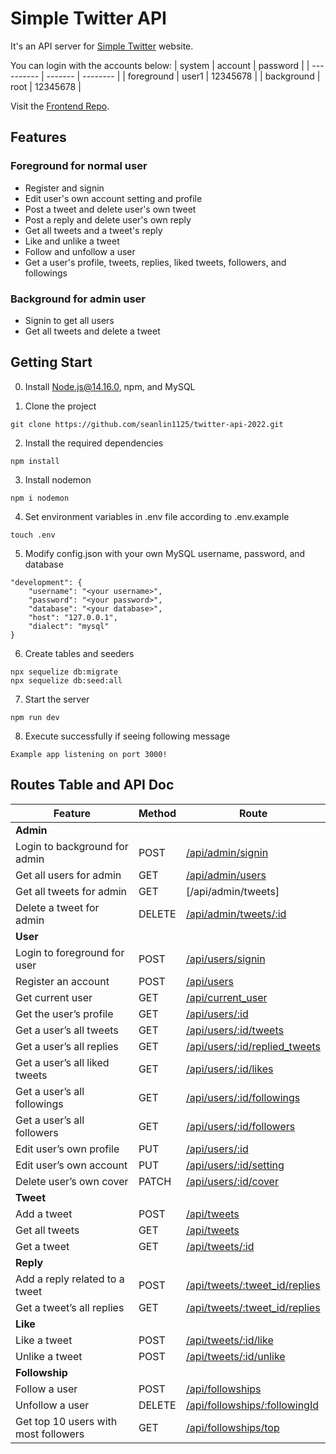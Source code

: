 # Simple Twitter API
It's an API server for [Simple Twitter](https://youtu.be/CNYJ6v5D1O4) website.

You can login with the accounts below:
| system     | account | password |
| ---------- | ------- | -------- |
| foreground | user1   | 12345678 |
| background | root    | 12345678 |

Visit the [Frontend Repo](https://github.com/Gino-Hsu/simple-twitter). 

## Features

### Foreground for normal user
- Register and signin
- Edit user's own account setting and profile
- Post a tweet and delete user's own tweet
- Post a reply and delete user's own reply
- Get all tweets and a tweet's reply
- Like and unlike a tweet
- Follow and unfollow a user
- Get a user's profile, tweets, replies, liked tweets, followers, and followings 

### Background for admin user
- Signin to get all users
- Get all tweets and delete a tweet

## Getting Start

0. Install Node.js@14.16.0, npm, and MySQL

1. Clone the project

```
git clone https://github.com/seanlin1125/twitter-api-2022.git
```

2. Install the required dependencies

```
npm install
```

3. Install nodemon 

```
npm i nodemon
```

4. Set environment variables in .env file according to .env.example

```
touch .env
```

5. Modify config.json with your own MySQL username, password, and database

```
"development": {
    "username": "<your username>",
    "password": "<your password>",
    "database": "<your database>",
    "host": "127.0.0.1",
    "dialect": "mysql"
}
```

6. Create tables and seeders 

```
npx sequelize db:migrate
npx sequelize db:seed:all
```

7. Start the server

```
npm run dev
```

8. Execute successfully if seeing following message

```
Example app listening on port 3000!
```

## Routes Table and API Doc
| Feature                              | Method | Route                                                                          |
| ------------------------------------ | ------ | ------------------------------------------------------------------------------ |
| **Admin**                            |        |                                                                                |
| Login to background for admin        | POST   | [/api/admin/signin](api-doc/admin/signin.md)                                   |
| Get all users for admin              | GET    | [/api/admin/users](api-doc/admin/get-users.md)                                 |
| Get all tweets for admin              | GET    | [/api/admin/tweets]                                                            |
| Delete a tweet for admin             | DELETE | [/api/admin/tweets/:id](api-doc/admin/delete-tweet.md)                         |
| **User**                             |        |                                                                                |
| Login to foreground for user         | POST   | [/api/users/signin](api-doc/user/signin.md)                                    |
| Register an account                  | POST   | [/api/users](api-doc/user/signup.md)                                           |
| Get current user                     | GET    | [/api/current_user](api-doc/user/get-current-user.md)                          |
| Get the user’s profile               | GET    | [/api/users/:id](api-doc/user/get-user-profile.md)                             |
| Get a user’s all tweets              | GET    | [/api/users/:id/tweets](api-doc/user/get-user-tweets.md)                       |
| Get a user’s all replies             | GET    | [/api/users/:id/replied_tweets](api-doc/user/get-user-replies.md)              |
| Get a user’s all liked tweets        | GET    | [/api/users/:id/likes](api-doc/user/get-user-liked-tweets.md)                  |
| Get a user’s all followings          | GET    | [/api/users/:id/followings](api-doc/user/get-user-followings.md)               |
| Get a user’s all followers           | GET    | [/api/users/:id/followers](api-doc/user/get-user-followers.md)                 |
| Edit user’s own profile              | PUT    | [/api/users/:id](api-doc/user/put-user-profile.md)                             |
| Edit user’s own account              | PUT    | [/api/users/:id/setting](api-doc/user/put-user-setting.md)                     |
| Delete user’s own cover              | PATCH  | [/api/users/:id/cover](api-doc/user                      )                     |
| **Tweet**                            |        |                                                                                |
| Add a tweet                          | POST   | [/api/tweets](api-doc/tweet/add-tweet.md)                                      |
| Get all tweets                       | GET    | [/api/tweets](api-doc/tweet/get-tweets.md)                                     |
| Get a tweet                          | GET    | [/api/tweets/:id](api-doc/tweet/get-tweet.md)                                  |
| **Reply**                            |        |                                                                                |
| Add a reply related to a tweet       | POST   | [/api/tweets/:tweet_id/replies](api-doc/tweet/add-tweet-reply.md)              |
| Get a tweet’s all replies            | GET    | [/api/tweets/:tweet_id/replies](api-doc/tweet/get-tweet-replies.md)            |
| **Like**                             |        |                                                                                |
| Like a tweet                         | POST   | [/api/tweets/:id/like](api-doc/tweet/add-tweet-like.md)                        |
| Unlike a tweet                       | POST   | [/api/tweets/:id/unlike](api-doc/tweet/delete-tweet-like.md)                   |
| **Followship**                       |        |                                                                                |
| Follow a user                        | POST   | [/api/followships](api-doc/followship/add-following.md)                        |
| Unfollow a user                      | DELETE | [/api/followships/:followingId](api-doc/followship/delete-following.md)        |
| Get top 10 users with most followers | GET    | [/api/followships/top](api-doc/user/get-top-users.md)                          |
